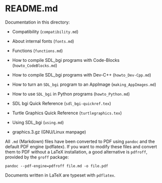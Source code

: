 # README.md

Documentation in this directory:

- Compatibility (`compatibility.md`)

- About internal fonts (`fonts.md`)

- Functions (`functions.md`)

- How to compile SDL_bgi programs with Code-Blocks (`howto_CodeBlocks.md`)

- How to compile SDL_bgi programs with Dev-C++ (`howto_Dev-Cpp.md`)

- How to turn an `SDL_bgi` program to an AppImage (`making_AppImages.md`)

- How to use `SDL_bgi` in Python programs (`howto_Python.md`)

- SDL bgi Quick Reference (`sdl_bgi-quickref.tex`)

- Turtle Graphics Quick Reference (`turtlegraphics.tex`)

- Using SDL_bgi (`using.md`)

- graphics.3.gz (GNU/Linux manpage)

All `.md` (Markdown) files have been converted to PDF using `pandoc`
and the default PDF engine (pdflatex). If you want to modify these
files and convert them to PDF without a LaTeX installation, a good
alternative is `pdfroff`, provided by the `groff` package:

```
pandoc --pdf-engine=pdfroff file.md -o file.pdf
```

Documents written in LaTeX are typeset with `pdflatex`.

